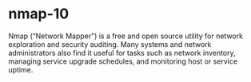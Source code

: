 # nmap-10
Nmap (“Network Mapper”) is a free and open source utility for network exploration and security auditing. Many systems and network administrators also find it useful for tasks such as network inventory, managing service upgrade schedules, and monitoring host or service uptime.
